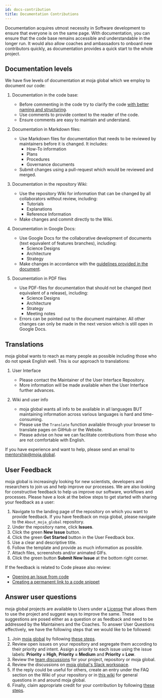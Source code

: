 ```yaml
---
id: docs-contribution
title: Documentation Contributions
---
```


Documentation acquires utmost necessity in Software development to ensure that everyone is on the same page. With documentation, you can ensure that the code base remains accessible and understandable in the longer run. It would also allow coaches and ambassadors to onboard new contributors quickly, as documentation provides a quick start to the whole project.

## Documentation levels

We have five levels of documentation at moja global which we employ to document our code:

1. Documentation in the code base:

    - Before commenting in the code try to clarify the code [with better naming and structuring](https://medium.com/@andrewgoldis/how-to-document-source-code-responsibly-2b2f303aa525).
    - Use comments to provide context to the reader of the code.
    - Ensure comments are easy to maintain and understand.

2. Documentation in Markdown files:

    - Use Markdown files for documentation that needs to be reviewed by maintainers before it is changed. It includes:
      - How-To information
      - Plans
      - Procedures
      - Governance documents
    - Submit changes using a pull-request which would be reviewed and merged.

3. Documentation in the repository Wiki:

    - Use the repository Wiki for information that can be changed by all collaborators without review, including:
      - Tutorials
      - Explanations
      - Reference Information
    - Make changes and commit directly to the Wiki.

4. Documentation in Google Docs:

    - Use Google Docs for the collaborative development of documents (text equivalent of features branches), including:
      - Science Designs
      - Architecture
      - Strategy
    - Make changes in accordance with the [guidelines provided in the document](https://docs.google.com/document/d/1feo9G91bbjth9RZ4606Rag4tAdRxuYpfnlWecs-gbbY/edit?usp=sharing).

5. Documentation in PDF files
    - Use PDF-files for documentation that should not be changed (text equivalent of a release), including:
      - Science Designs
      - Architecture
      - Strategy
      - Meeting notes
    - Errors can be pointed out to the document maintainer. All other changes can only be made in the next version which is still open in Google Docs.

## Translations

moja global wants to reach as many people as possible including those who do not speak English well. This is our approach to translations:

1. User Interface

    - Please contact the Maintainer of the User Interface Repository.
    - More information will be made available when the User Interface further advances.

2. Wiki and user info

    - moja global wants all info to be available in all languages BUT maintaining information across various languages is hard and time-consuming.
    - Please use the `Translate` function available through your browser to translate pages on GitHub or the Website.
    - Please advise on how we can facilitate contributions from those who are not comfortable with English.

If you have experience and want to help, please send an email to [mentorship@moja.global](mailto:mentorship@moja.global).

## User Feedback

moja global is increasingly looking for new scientists, developers and researchers to join us and help improve our processes. We are also looking for constructive feedback to help us improve our software, workflows and processes. Please have a look at the below steps to get started with sharing your feedback as a user:

1. Navigate to the landing page of the repository on which you want to provide feedback. If you have feedback on moja global, please navigate to the `About_moja_global` repository.
2. Under the repository name, click **Issues**.
3. Click the green **New Issue** button.
4. Click the green **Get Started** button in the User Feedback box.
5. Use a clear and descriptive title.
6. Follow the template and provide as much information as possible.
7. Attach files, screenshots and/or animated GIFs.
8. Click the green button **Submit New Issue** at the bottom right corner.

If the feedback is related to Code please also review:

- [Opening an Issue from code](https://help.github.com/en/articles/opening-an-issue-from-code/)
- [Creating a permanent link to a code snippet](https://help.github.com/en/articles/creating-a-permanent-link-to-a-code-snippet/)

## Answer user questions

moja global projects are available to Users under a [License](https://github.com/moja-global/About_moja_global/blob/master/LICENSE) that allows them to use the project and suggest ways to improve the same. These suggestions are posed either as a question or as feedback and need to be addressed by the Maintainers and the Coaches. To answer User Questions effectively, we have the following steps that we would like to be followed:

1. Join [moja global](https://moja.global/) by following [these steps](https://github.com/moja-global/About-moja-global/blob/master/Contributing/How-to-Join-moja-global.md).
2. Review open issues on your repository and segregate them according to their priority and intent. Assign a priority to each issue using the issue labels: **Priority = High**, **Priority = Medium** and **Priority = Low**.
3. Review the [team discussions](https://github.com/orgs/moja-global/teams) for your project, repository or moja global.
4. Review the discussions on [moja global's Slack workspace](mojaglobal.slack.com).
5. If the reply could be useful for others, create an entry under the FAQ section on the Wiki of your repository or in [this wiki](https://github.com/moja-global/About-moja-global/wiki) for general questions in and around moja global.
6. Finally, claim appropriate credit for your contribution by following [these steps](https://github.com/moja-global/About-moja-global/blob/master/Contributing/How-to-Get-Credit-for-Your-Contribution.md).
